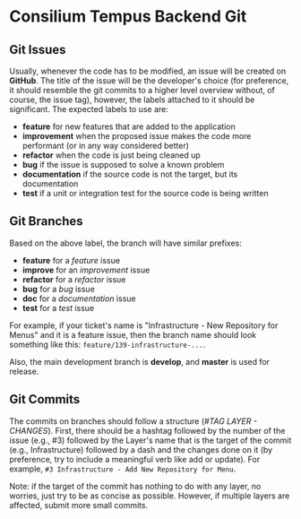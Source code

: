 # Consilium Tempus Backend Git

## Git Issues

Usually, whenever the code has to be modified, an issue will be created on **GitHub**. 
The title of the issue will be the developer's choice 
(for preference, it should resemble the git commits to a higher level overview without, of course, the issue tag), 
however, the labels attached to it should be significant.
The expected labels to use are:
- **feature** for new features that are added to the application
- **improvement** when the proposed issue makes the code more performant (or in any way considered better)
- **refactor** when the code is just being cleaned up
- **bug** if the issue is supposed to solve a known problem
- **documentation** if the source code is not the target, but its documentation
- **test** if a unit or integration test for the source code is being written

## Git Branches

Based on the above label, the branch will have similar prefixes:
- **feature** for a _feature_ issue
- **improve** for an _improvement_ issue
- **refactor** for a _refactor_ issue
- **bug** for a _bug_ issue
- **doc** for a _documentation_ issue
- **test** for a _test_ issue

For example, if your ticket's name is "Infrastructure - New Repository for Menus" 
and it is a feature issue, then the branch name should look something like this: `feature/139-infrastructure-...`.

Also, the main development branch is **develop**, and **master** is used for release.

## Git Commits

The commits on branches should follow a structure (*#TAG LAYER - CHANGES*).
First, there should be a hashtag followed by the number of the issue (e.g., #3)
followed by the Layer's name that is the target of the commit
(e.g., Infrastructure) 
followed by a dash and the changes done on it 
(by preference, try to include a meaningful verb like add or update).
For example, `#3 Infrastructure - Add New Repository for Menu`.

Note: if the target of the commit has nothing to do with any layer, no worries, just try to be as concise as possible.
However, if multiple layers are affected, submit more small commits.